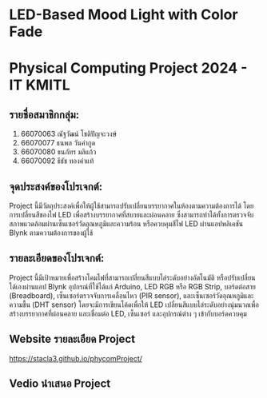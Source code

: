 # LED-Based Mood Light with Color Fade
# Physical Computing Project 2024 - IT KMITL

## รายชื่อสมาชิกกลุ่ม:
1. 66070063 ณัฐวัฒน์ โชติปัญจะวงษ์
2. 66070077 ธนพล วันคำกูด
3. 66070080 ธนภัทร มลิแก้ว
4. 66070092 ธีธัช ทองคำแท้

## จุดประสงค์ของโปรเจกต์:
Project นี้มีวัตถุประสงค์เพื่อให้ผู้ใช้สามารถปรับเปลี่ยนบรรยากาศในห้องตามความต้องการได้ โดยการเปลี่ยนสีของไฟ LED เพื่อสร้างบรรยากาศที่สบายและผ่อนคลาย ซึ่งสามารถทำได้ทั้งการตรวจจับสภาพแวดล้อมผ่านเซ็นเซอร์วัดอุณหภูมิและความร้อน หรือควบคุมสีไฟ LED ผ่านแอปพลิเคชัน Blynk ตามความต้องการของผู้ใช้

## รายละเอียดของโปรเจกต์:
Project นี้มีเป้าหมายเพื่อสร้างโคมไฟที่สามารถเปลี่ยนสีแบบไล่ระดับอย่างอัตโนมัติ หรือปรับเปลี่ยนได้เองผ่านแอป Blynk อุปกรณ์ที่ใช้ได้แก่ Arduino, LED RGB หรือ RGB Strip, บอร์ดต่อสาย (Breadboard), เซ็นเซอร์ตรวจจับการเคลื่อนไหว (PIR sensor), และเซ็นเซอร์วัดอุณหภูมิและความชื้น (DHT sensor) โดยจะมีการเขียนโค้ดเพื่อให้ LED เปลี่ยนสีแบบไล่ระดับอย่างนุ่มนวลเพื่อสร้างบรรยากาศที่ผ่อนคลาย และเชื่อมต่อ LED, เซ็นเซอร์ และอุปกรณ์ต่าง ๆ เข้ากับบอร์ดควบคุม

## Website รายละเอียด Project
https://stacla3.github.io/phycomProject/

## Vedio นำเสนอ Project
